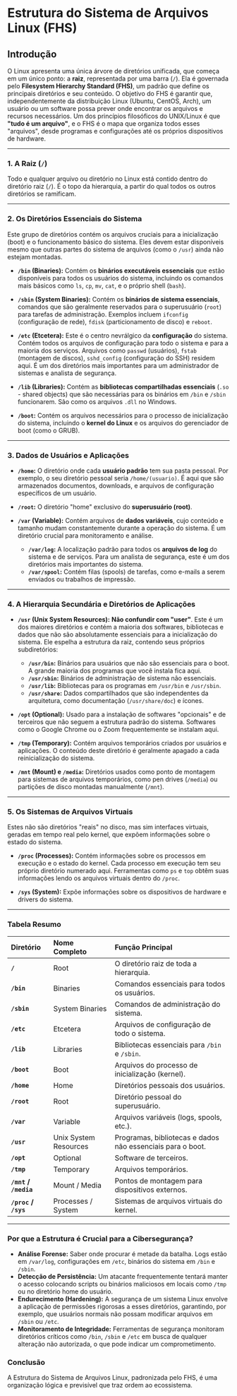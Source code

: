 # Estrutura do Sistema de Arquivos Linux (FHS)

## Introdução

O Linux apresenta uma única árvore de diretórios unificada, que começa em um único ponto: a **raiz**, representada por uma barra (`/`). Ela é governada pelo **Filesystem Hierarchy Standard (FHS)**, um padrão que define os principais diretórios e seu conteúdo. O objetivo do FHS é garantir que, independentemente da distribuição Linux (Ubuntu, CentOS, Arch), um usuário ou um software possa prever onde encontrar os arquivos e recursos necessários. Um dos princípios filosóficos do UNIX/Linux é que **"tudo é um arquivo"**, e o FHS é o mapa que organiza todos esses "arquivos", desde programas e configurações até os próprios dispositivos de hardware.

---

### 1. A Raiz (`/`)

Todo e qualquer arquivo ou diretório no Linux está contido dentro do diretório raiz (`/`). É o topo da hierarquia, a partir do qual todos os outros diretórios se ramificam.

---

### 2. Os Diretórios Essenciais do Sistema

Este grupo de diretórios contém os arquivos cruciais para a inicialização (boot) e o funcionamento básico do sistema. Eles devem estar disponíveis mesmo que outras partes do sistema de arquivos (como o `/usr`) ainda não estejam montadas.

* **`/bin` (Binaries):** Contém os **binários executáveis essenciais** que estão disponíveis para todos os usuários do sistema, incluindo os comandos mais básicos como `ls`, `cp`, `mv`, `cat`, e o próprio shell (`bash`).

* **`/sbin` (System Binaries):** Contém os **binários de sistema essenciais**, comandos que são geralmente reservados para o superusuário (`root`) para tarefas de administração. Exemplos incluem `ifconfig` (configuração de rede), `fdisk` (particionamento de disco) e `reboot`.

* **`/etc` (Etcetera):** Este é o centro nevrálgico da **configuração** do sistema. Contém todos os arquivos de configuração para todo o sistema e para a maioria dos serviços. Arquivos como `passwd` (usuários), `fstab` (montagem de discos), `sshd_config` (configuração do SSH) residem aqui. É um dos diretórios mais importantes para um administrador de sistemas e analista de segurança.

* **`/lib` (Libraries):** Contém as **bibliotecas compartilhadas essenciais** (`.so` - shared objects) que são necessárias para os binários em `/bin` e `/sbin` funcionarem. São como os arquivos `.dll` no Windows.

* **`/boot`:** Contém os arquivos necessários para o processo de inicialização do sistema, incluindo o **kernel do Linux** e os arquivos do gerenciador de boot (como o GRUB).

---

### 3. Dados de Usuários e Aplicações

* **`/home`:** O diretório onde cada **usuário padrão** tem sua pasta pessoal. Por exemplo, o seu diretório pessoal seria `/home/(usuario)`. É aqui que são armazenados documentos, downloads, e arquivos de configuração específicos de um usuário.

* **`/root`:** O diretório "home" exclusivo do **superusuário (root)**.

* **`/var` (Variable):** Contém arquivos de **dados variáveis**, cujo conteúdo e tamanho mudam constantemente durante a operação do sistema. É um diretório crucial para monitoramento e análise.
    * **`/var/log`:** A localização padrão para todos os **arquivos de log** do sistema e de serviços. Para um analista de segurança, este é um dos diretórios mais importantes do sistema.
    * **`/var/spool`:** Contém filas (spools) de tarefas, como e-mails a serem enviados ou trabalhos de impressão.

---

### 4. A Hierarquia Secundária e Diretórios de Aplicações

* **`/usr` (Unix System Resources):** **Não confundir com "user"**. Este é um dos maiores diretórios e contém a maioria dos softwares, bibliotecas e dados que não são absolutamente essenciais para a inicialização do sistema. Ele espelha a estrutura da raiz, contendo seus próprios subdiretórios:
    * **`/usr/bin`:** Binários para usuários que não são essenciais para o boot. A grande maioria dos programas que você instala fica aqui.
    * **`/usr/sbin`:** Binários de administração de sistema não essenciais.
    * **`/usr/lib`:** Bibliotecas para os programas em `/usr/bin` e `/usr/sbin`.
    * **`/usr/share`:** Dados compartilhados que são independentes da arquitetura, como documentação (`/usr/share/doc`) e ícones.

* **`/opt` (Optional):** Usado para a instalação de softwares "opcionais" e de terceiros que não seguem a estrutura padrão do sistema. Softwares como o Google Chrome ou o Zoom frequentemente se instalam aqui.

* **`/tmp` (Temporary):** Contém arquivos temporários criados por usuários e aplicações. O conteúdo deste diretório é geralmente apagado a cada reinicialização do sistema.

* **`/mnt` (Mount) e `/media`:** Diretórios usados como ponto de montagem para sistemas de arquivos temporários, como pen drives (`/media`) ou partições de disco montadas manualmente (`/mnt`).

---

### 5. Os Sistemas de Arquivos Virtuais

Estes não são diretórios "reais" no disco, mas sim interfaces virtuais, geradas em tempo real pelo kernel, que expõem informações sobre o estado do sistema.

* **`/proc` (Processes):** Contém informações sobre os processos em execução e o estado do kernel. Cada processo em execução tem seu próprio diretório numerado aqui. Ferramentas como `ps` e `top` obtêm suas informações lendo os arquivos virtuais dentro do `/proc`.

* **`/sys` (System):** Expõe informações sobre os dispositivos de hardware e drivers do sistema.

---

### Tabela Resumo

| Diretório | Nome Completo | Função Principal |
| :--- | :--- | :--- |
| **`/`** | Root | O diretório raiz de toda a hierarquia. |
| **`/bin`** | Binaries | Comandos essenciais para todos os usuários. |
| **`/sbin`** | System Binaries | Comandos de administração do sistema. |
| **`/etc`** | Etcetera | Arquivos de configuração de todo o sistema. |
| **`/lib`** | Libraries | Bibliotecas essenciais para `/bin` e `/sbin`. |
| **`/boot`** | Boot | Arquivos do processo de inicialização (kernel). |
| **`/home`** | Home | Diretórios pessoais dos usuários. |
| **`/root`** | Root | Diretório pessoal do superusuário. |
| **`/var`** | Variable | Arquivos variáveis (logs, spools, etc.). |
| **`/usr`** | Unix System Resources | Programas, bibliotecas e dados não essenciais para o boot. |
| **`/opt`** | Optional | Software de terceiros. |
| **`/tmp`** | Temporary | Arquivos temporários. |
| **`/mnt` / `/media`**| Mount / Media | Pontos de montagem para dispositivos externos. |
| **`/proc` / `/sys`**| Processes / System | Sistemas de arquivos virtuais do kernel. |

---

### Por que a Estrutura é Crucial para a Cibersegurança?

* **Análise Forense:** Saber onde procurar é metade da batalha. Logs estão em `/var/log`, configurações em `/etc`, binários do sistema em `/bin` e `/sbin`.
* **Detecção de Persistência:** Um atacante frequentemente tentará manter o acesso colocando scripts ou binários maliciosos em locais como `/tmp` ou no diretório home do usuário.
* **Endurecimento (Hardening):** A segurança de um sistema Linux envolve a aplicação de permissões rigorosas a esses diretórios, garantindo, por exemplo, que usuários normais não possam modificar arquivos em `/sbin` ou `/etc`.
* **Monitoramento de Integridade:** Ferramentas de segurança monitoram diretórios críticos como `/bin`, `/sbin` e `/etc` em busca de qualquer alteração não autorizada, o que pode indicar um comprometimento.

### Conclusão

A Estrutura do Sistema de Arquivos Linux, padronizada pelo FHS, é uma organização lógica e previsível que traz ordem ao ecossistema. 